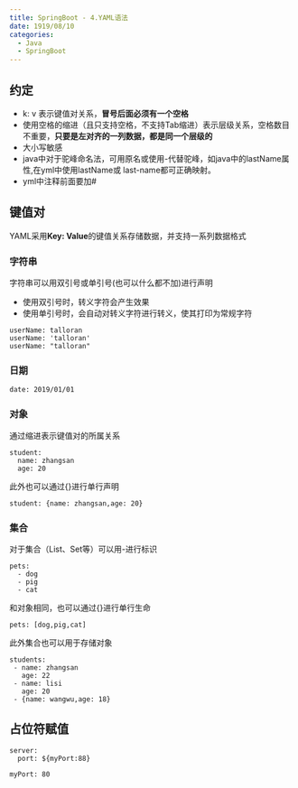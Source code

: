 ```yaml
---
title: SpringBoot - 4.YAML语法
date: 1919/08/10
categories:
  - Java
  - SpringBoot
---
```

## 约定
- k: v 表示键值对关系，**冒号后面必须有一个空格**
- 使用空格的缩进（且只支持空格，不支持Tab缩进）表示层级关系，空格数目不重要，**只要是左对齐的一列数据，都是同一个层级的**
- 大小写敏感
- java中对于驼峰命名法，可用原名或使用-代替驼峰，如java中的lastName属性,在yml中使用lastName或 last-name都可正确映射。
- yml中注释前面要加#

## 键值对
YAML采用**Key: Value**的键值关系存储数据，并支持一系列数据格式

### 字符串
字符串可以用双引号或单引号(也可以什么都不加)进行声明
- 使用双引号时，转义字符会产生效果
- 使用单引号时，会自动对转义字符进行转义，使其打印为常规字符

```
userName: talloran
userName: 'talloran'
userName: "talloran"
```

### 日期
```
date: 2019/01/01
```

### 对象
通过缩进表示键值对的所属关系
```
student:
  name: zhangsan
  age: 20
```

此外也可以通过{}进行单行声明
```
student: {name: zhangsan,age: 20}
```

### 集合
对于集合（List、Set等）可以用-进行标识
```
pets:
  - dog
  - pig
  - cat
```

和对象相同，也可以通过{}进行单行生命
```
pets: [dog,pig,cat]
```

此外集合也可以用于存储对象
```
students:
 - name: zhangsan
   age: 22
 - name: lisi
   age: 20
 - {name: wangwu,age: 18}
```

## 占位符赋值
```
server:
  port: ${myPort:88}

myPort: 80   
```
